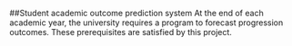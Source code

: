 ##Student academic outcome prediction system
At the end of each academic year, the university requires a program to forecast progression outcomes. These prerequisites are satisfied by this project.
